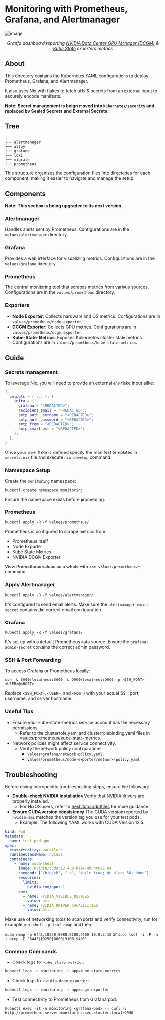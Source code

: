 # Monitoring with Prometheus, Grafana, and Alertmanager
![image](https://github.com/heshdotcc/hacklab/assets/4110061/2fbfb000-1bf2-4071-973f-5a1d0642f552)
<p align="center"><em>Granfa dashboard reporting <a href="https://github.com/NVIDIA/dcgm-exporter">NVIDIA Data Center GPU Manager (DCGM)</a> & <a href="https://github.com/kubernetes/kube-state-metrics">Kube State</a> exporters metrics</em></p>

## About
This directory contains the Kubernetes YAML configurations to deploy Prometheus, Grafana, and Alertmanager.

It also uses Nix with flakes to fetch utils & secrets from an external input to securely encode manifests.

**Note: Secret management is beign moved into `kubernetes/security` and replaced by [Sealed Secrets](https://github.com/bitnami-labs/sealed-secrets) and [External Secrets](https://github.com/external-secrets/external-secrets).**

## Tree
```
.
├── alertmanager
├── alloy
├── grafana
├── loki
├── migrate
└── prometheus
```
This structure organizes the configuration files into directories for each component, making it easier to navigate and manage the setup.

## Components

**Note: This section is being upgraded to its next version.**

### Alertmanager

Handles alerts sent by Prometheus. Configurations are in the `values/alertmanager` directory.

### Grafana

Provides a web interface for visualizing metrics. Configurations are in the `values/grafana` directory.

### Prometheus

The central monitoring tool that scrapes metrics from various sources. Configurations are in the `values/prometheus` directory.

### Exporters

- **Node Exporter**: Collects hardware and OS metrics. Configurations are in `values/prometheus/node-exporter`.
- **DCGM Exporter**: Collects GPU metrics. Configurations are in `values/prometheus/dcgm-exporter`.
- **Kube-State-Metrics**: Exposes Kubernetes cluster state metrics. Configurations are in `values/prometheus/kube-state-metrics`.



## Guide
### Secrets management
To leverage Nix, you will need to provide an external `env` flake input alike:
```nix
{
  outputs = { ... }: {
    infra = {
      grafana = "<REDACTED>";
      recipient_email = "<REDACTED>";
      smtp_auth_username = "<REDACTED>";
      smtp_auth_password = "<REDACTED>";
      smtp_from = "<REDACTED>";
      smtp_smarthost = "<REDACTED>";
    };
  };
}
```
Once your own flake is defined specify the manifest templates in `secrets.nix` file and execute `nix develop` command.

### Namespace Setup

Create the `monitoring` namespace:
```
kubectl create namespace monitoring
```
Ensure the namespace exists before proceeding.

### Prometheus
```
kubectl apply -R -f values/prometheus/
```
Prometheus is configured to scrape metrics from:
* Prometheus itself
* Node Exporter
* Kube State Metrics
* NVIDIA DCGM Exporter
  
View Prometheus values as a whole with `cat values/prometheus/*` command.

### Apply Alertmanager
```
kubectl apply -R -f values/alertmanager/
```

It's configured to send email alerts. Make sure the `alertmanager-email-secret` contains the correct email configuration.

### Grafana
```
kubectl apply -R -f values/grafana/
```
It's set up with a default Prometheus data source. Ensure the `grafana-admin-secret` contains the correct admin password.

### SSH & Port Forwarding
To access Grafana or Prometheus locally:
```
ssh -L 3000:localhost:3000 -L 9090:localhost:9090 -p <SSH_PORT> <USER>@<HOST>
```
Replace `<SSH_PORT>`, `<USER>`, and `<HOST>` with your actual SSH port, username, and server hostname.

### Useful Tips

- Ensure your kube-state-metrics service account has the necessary permissions.
    - Refer to the clusterrole.yaml and clusterrolebinding.yaml files in values/prometheus/kube-state-metrics.
- Network policies might affect service connectivity.
    - Verify the network policy configurations:
        - `values/grafana/network-policy.yaml`
        - `values/prometheus/node-exporter/network-policy.yaml`

## Troubleshooting

Before diving into specific troubleshooting steps, ensure the following:

- **Double-check NVIDIA installation** Verify that NVIDIA drivers are properly installed.
    - For NixOS users, refer to [heshdotcc/dotfiles](https://github.com/heshdotcc/dotfiles) for more guidance.
- **Ensure CUDA version consistency** The CUDA version reported by `nvidia-smi` matches the version tag you use for your test pods.
    - Example: The following YAML works with CUDA Version 12.5.
```YAML
kind: Pod
metadata:
  name: test-pod-gpu
spec:
  restartPolicy: OnFailure
  runtimeClassName: nvidia
  containers:
    - name: cuda-shell
      image: nvidia/cuda:12.4.0-base-ubuntu22.04
      command: ["/bin/sh", "-c", "while true; do sleep 30; done"]
      resources:
        limits:
          nvidia.com/gpu: 1
      env:
        - name: NVIDIA_VISIBLE_DEVICES
          value: all
        - name: NVIDIA_DRIVER_CAPABILITIES
          value: all
```

Make use of networking tools to scan ports and verify connectivity, run for example `nix-shell -p lsof nmap` and then:

`sudo nmap -p 6443,10250,8080,9100,9400 10.0.2.10` or `sudo lsof -i -P -n | grep -E '6443|10250|8080|9100|9400'`


### Common Commands

- Check logs for `kube-state-metrics`:
```sh
kubectl logs -n monitoring -l app=kube-state-metrics
```

- Check logs for `nvidia-dcgm-exporter`:
```sh
kubectl logs -n monitoring -l app=dcgm-exporter
```

- Test connectivity to Prometheus from Grafana pod:
```
kubectl exec -it -n monitoring <grafana-pod> -- curl -v http://prometheus-server.monitoring.svc.cluster.local:9090
```
